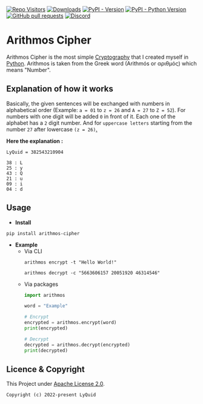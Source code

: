 [![Repo Visitors](https://visitor-badge.glitch.me/badge?page_id=LyQuid12.arithmos-cipher&left_text=Repo%20Visitors)](https://github.com/LyQuid12/arithmos-cipher)
[![Downloads](https://pepy.tech/badge/arithmos-cipher)](https://pepy.tech/project/arithmos-cipher)
[![PyPI - Version](https://img.shields.io/pypi/v/arithmos-cipher?label=PyPI%20Version&logo=pypi)](https://pypi.org/project/arithmos-cipher)
[![PyPI - Python Version](https://img.shields.io/pypi/pyversions/arithmos-cipher?label=Python%20Version&logo=python)](https://pypi.org/project/arithmos-cipher#data)
[![GitHub pull requests](https://img.shields.io/github/issues-pr/LyQuid12/arithmos-cipher?label=Pull%20Requests)](https://github.com/LyQuid12/arithmos-cipher/pulls)
[![Discord](https://img.shields.io/discord/887650006977347594?color=blue&label=EterNomm&logo=discord)](https://discord.com/invite/qpT2AeYZRN)

# Arithmos Cipher
Arithmos Cipher is the most simple [Cryptography](https://en.wikipedia.org/wiki/Cryptography) that I created myself in [Python](https://python.org). Arithmos is taken from the Greek word (Arithmós or αριθμός) which means "Number".

## Explanation of how it works
Basically, the given sentences will be exchanged with numbers in alphabetical order (Example: `a = 01` to `z = 26` and `A = 27` to `Z = 52`). For numbers with one digit will be added `0` in front of it. Each one of the alphabet has a `2` digit number. And for `uppercase letters` starting from the number `27` after lowercase `(z = 26)`[.](https://youtube.com/watch?v=dQw4w9WgXcQ)

**Here the explanation :**
```
LyQuid = 382543210904

38 : L
25 : y
43 : Q
21 : u
09 : i
04 : d
```

## Usage
- **Install**
```
pip install arithmos-cipher
```

- **Example**
  - Via CLI
    ```
    arithmos encrypt -t "Hello World!"
    ```
    ```
    arithmos decrypt -c "5663606157 20051920 46314546"
    ```
  - Via packages
    ```py
    import arithmos

    word = "Example"

    # Encrypt
    encrypted = arithmos.encrypt(word)
    print(encrypted)

    # Decrypt
    decrypted = arithmos.decrypt(encrypted)
    print(decrypted)
    ```

## Licence & Copyright
This Project under [Apache License 2.0](https://github.com/LyQuid12/arithmos-cipher/blob/master/LICENSE).
```
Copyright (c) 2022-present LyQuid
```
